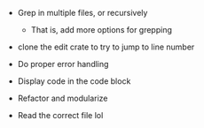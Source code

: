 * Grep in multiple files, or recursively
    * That is, add more options for grepping

* clone the edit crate to try to jump to line number

* Do proper error handling

* Display code in the code block

* Refactor and modularize

* Read the correct file lol
